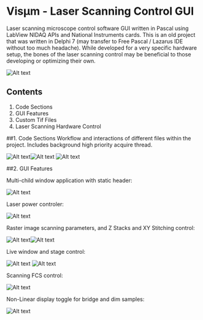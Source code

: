 # Visµm - Laser Scanning Control GUI

Laser scanning microscope control software GUI written in Pascal using LabView NIDAQ APIs and National Instruments cards.  This is an old project that was written in Delphi 7 (may transfer to Free Pascal / Lazarus IDE without too much headache).  While developed for a very specific hardware setup, the bones of the laser scanning control may be beneficial to those developing or optimizing their own.

![Alt text](Code/VisumSplash.jpg?raw=true "Visum Splash")

## Contents

1. Code Sections
2. GUI Features
3. Custom Tif Files
4. Laser Scanning Hardware Control

##1. Code Sections
Workflow and interactions of different files within the project.  Includes background high priority acquire thread.

![Alt text](Images/code_sections_key.png)![Alt text](Images/code_sections_all.png)
![Alt text](Images/code_sections.png)


##2. GUI Features

Multi-child window application with static header:

![Alt text](Images/gui_header.png)

Laser power controler:

![Alt text](Images/power_ctrl.png)

Raster image scanning parameters, and Z Stacks and XY Stitching control:

![Alt text](Images/raster.png)![Alt text](Images/stack_stitch.png)

Live window and stage control:

![Alt text](Images/pollen.png) ![Alt text](Images/stage_ctrl.png)

Scanning FCS control:

![Alt text](Images/sfcs.png)

Non-Linear display toggle for bridge and dim samples:

![Alt text](Images/non-linear_display.png)

